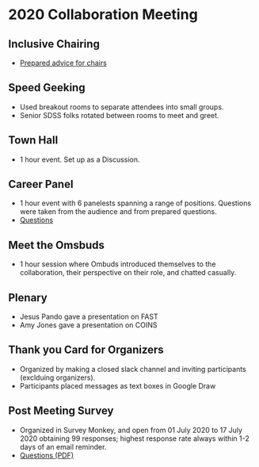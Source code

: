 # 2020 Collaboration Meeting 

## Inclusive Chairing
- [Prepared advice for chairs](SDSS2020-InclusiveChairing.pdf)

## Speed Geeking
- Used breakout rooms to separate attendees into small groups. 
- Senior SDSS folks rotated between rooms to meet and greet.

## Town Hall
- 1 hour event. Set up as a Discussion.

## Career Panel
- 1 hour event with 6 panelests spanning a range of positions. Questions were taken from the audience and from prepared questions.
- [Questions](COINS_Discussion_Questions_Collab_Career_Panel.pdf)

## Meet the Omsbuds
- 1 hour session where Ombuds introduced themselves to the collaboration, their perspective on their role, and chatted casually.

## Plenary
- Jesus Pando gave a presentation on FAST
- Amy Jones gave a presentation on COINS 

## Thank you Card for Organizers
- Organized by making a closed slack channel and inviting participants (exclduing organizers).
- Participants placed messages as text boxes in Google Draw

## Post Meeting Survey
- Organized in Survey Monkey, and open from 01 July 2020 to 17 July 2020 obtaining 99 responses; highest response rate always within 1-2 days of an email reminder.
- [Questions (PDF)](SDSS2020_Followup_Survey.pdf)
